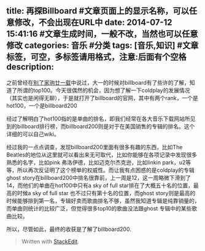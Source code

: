 title: 再探Billboard #文章页面上的显示名称，可以任意修改，不会出现在URL中
date: 2014-07-12 15:41:16 #文章生成时间，一般不改，当然也可以任意修改
categories: 音乐 #分类
tags: [音乐,知识] #文章标签，可空，多标签请用格式，注意:后面有个空格
description: 
---

之前曾经在[别了家驹廿一载][1]中说过，大一的时候对billboard有了些许的了解，知道了所谓的top100。今天很偶然的机会，因为想了解一下coldplay的发展情况（其实也是闲得无聊），于是就打开了billboard的官网，其中有两个rank，一个是hot100，一个是billboard200

经过了解明白了hot100指的是单曲的排名，即我们经常在各大音乐下载网站所见到的billboard排行榜，而billboard200则是对于在美国销售的专辑的排名。这个详细的可以自己wiki。

经过我的一点点调查，发现billboard200里面有很多有趣的东西，比如The Beatles的地位从这里就可以看出来无可取代，比如你能够在各项记录中发现很多熟悉的名字，比如pink 弗洛伊德，比如迈克尔杰克逊，比如linkin park，u2等等，所以再次反证明了这个榜单的权威性。而让我有点困惑的是coldplay的专辑ghost story在billboard200中排名很靠前，上一周是12，这一周略微下滑到了14，而他们的单曲在hot100中只有a sky of full star排在了大概五十名的位置，最高的时候a sky of full star 也不过只有第十名的位置，而ghost story则是最高的时候能够排到第一名，专辑好卖而歌曲排名不够，虽然我知道专辑是纯靠销量的，而单曲则统计的比较广泛，但觉得很多top10的歌曲没法跟ghost 专辑中的某些歌曲比较。


所以，尽管如此，最终的收获是了解了billboard200.


> Written with [StackEdit](https://stackedit.io/).


  [1]: http://hktkdy.com/2014/06/30/201406/0630/
